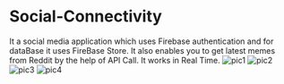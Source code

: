 # Social-Connectivity
It a social media application which uses Firebase authentication and for dataBase it uses FireBase Store.
It also enables you to get latest memes from Reddit by the help of API Call.
It works in Real Time.
![pic1](https://user-images.githubusercontent.com/56881366/103799070-96b5fb00-5070-11eb-8607-900f95aa0064.jpeg)
![pic2](https://user-images.githubusercontent.com/56881366/103799083-9c134580-5070-11eb-812b-d1cbb905e301.jpeg)
![pic3](https://user-images.githubusercontent.com/56881366/103799043-8dc52980-5070-11eb-8020-1707513c38de.jpeg)
![pic4](https://user-images.githubusercontent.com/56881366/103799061-94ec3780-5070-11eb-86b4-07ef94df3775.jpeg)
